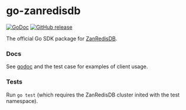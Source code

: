 # go-zanredisdb

[![GoDoc](https://godoc.org/github.com/youzan/go-zanredisdb?status.svg)](https://godoc.org/github.com/youzan/go-zanredisdb) [![GitHub release](https://img.shields.io/github/release/youzan/go-zanredisdb.svg)](https://github.com/youzan/go-zanredisdb/releases/latest)

The official Go SDK package for [ZanRedisDB][zan].

### Docs
See [godoc][zan_godoc] and the test case for examples of client usage.

### Tests
Run `go test` (which requires the ZanRedisDB cluster inited with the test namespace).

[zan]: https://github.com/youzan/ZanRedisDB
[zan_godoc]: https://godoc.org/github.com/youzan/go-zanredisdb